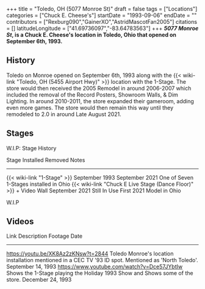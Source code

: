+++
title = "Toledo, OH (5077 Monroe St)"
draft = false
tags = ["Locations"]
categories = ["Chuck E. Cheese's"]
startDate = "1993-09-06"
endDate = ""
contributors = ["Rexburg090","GainerXO","AstridMascotFan2005"]
citations = []
latitudeLongitude = ["41.69736097","-83.64783563"]
+++
***5077 Monroe St*, is a Chuck E. Cheese's location in Toledo, Ohio that opened on September 6th, 1993.**

## History

Toledo on Monroe opened on September 6th, 1993 along with the {{< wiki-link "Toledo, OH (5455 Airport Hwy)" >}} location with the 1-Stage. The store would then received the 2005 Remodel in around 2006-2007 which included the removal of the Record Posters, Showroom Walls, & Dim Lighting.
In around 2010-2011, the store expanded their gameroom, adding even more games.
The store would then remain this way until they remodeled to 2.0 in around Late August 2021.

## Stages

W.I.P: Stage History

  Stage                                                                   Installed        Removed          Notes
  ----------------------------------------------------------------------- ---------------- ---------------- -----------------------------------------
  {{< wiki-link "1-Stage" >}}                                         September 1993   September 2021   One of Seven 1-Stages installed in Ohio
  {{< wiki-link "Chuck E Live Stage (Dance Floor)" >}} + Video Wall   September 2021   Still In Use     First 2021 Model in Ohio

W.I.P

## Videos

  Link                                          Description                                                                                                 Footage Date
  --------------------------------------------- ----------------------------------------------------------------------------------------------------------- --------------------
  https://youtu.be/XK8Az2zKNsw?t=2844           Toledo Monroe's location installation mentioned in a CEC TV '93 ID spot. Mentioned as 'North Toledo'.   September 14, 1993
  https://www.youtube.com/watch?v=Dce57JYbtIw   Shows the 1-Stage playing the Holiday 1993 Show and Shows some of the store.                                December 24, 1993

